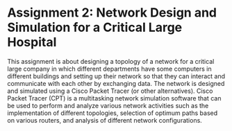 # Assignment 2: Network Design and Simulation for a Critical Large Hospital

This assignment is about designing a topology of a network for a critical large company 
in which different departments have some computers in different buildings and setting up 
their network so that they can interact and communicate with each other by exchanging 
data. The network is designed and simulated using a Cisco Packet Tracer (or other 
alternatives). Cisco Packet Tracer (CPT) is a multitasking network simulation software 
that can be used to perform and analyze various network activities such as the 
implementation of different topologies, selection of optimum paths based on various 
routers, and analysis of different network configurations. 